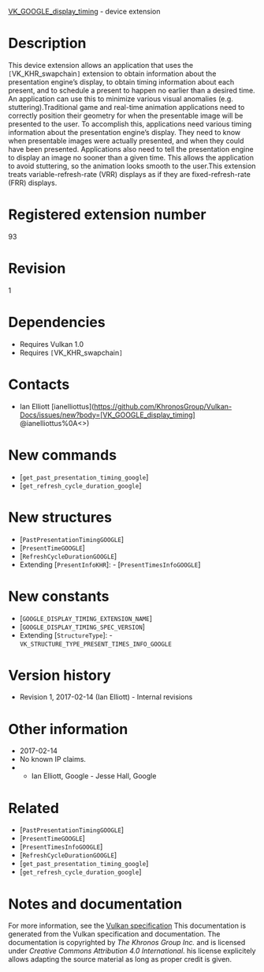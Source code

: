 [VK_GOOGLE_display_timing](https://www.khronos.org/registry/vulkan/specs/1.3-extensions/man/html/VK_GOOGLE_display_timing.html) - device extension

# Description
This device extension allows an application that uses the
`[`VK_KHR_swapchain`]` extension to obtain information about the
presentation engine’s display, to obtain timing information about each
present, and to schedule a present to happen no earlier than a desired time.
An application can use this to minimize various visual anomalies (e.g.
stuttering).Traditional game and real-time animation applications need to correctly
position their geometry for when the presentable image will be presented to
the user.
To accomplish this, applications need various timing information about the
presentation engine’s display.
They need to know when presentable images were actually presented, and when
they could have been presented.
Applications also need to tell the presentation engine to display an image
no sooner than a given time.
This allows the application to avoid stuttering, so the animation looks
smooth to the user.This extension treats variable-refresh-rate (VRR) displays as if they are
fixed-refresh-rate (FRR) displays.

# Registered extension number
93

# Revision
1

# Dependencies
- Requires Vulkan 1.0
- Requires `[`VK_KHR_swapchain`]`

# Contacts
- Ian Elliott [ianelliottus](https://github.com/KhronosGroup/Vulkan-Docs/issues/new?body=[VK_GOOGLE_display_timing] @ianelliottus%0A<<Here describe the issue or question you have about the VK_GOOGLE_display_timing extension>>)

# New commands
- [`get_past_presentation_timing_google`]
- [`get_refresh_cycle_duration_google`]

# New structures
- [`PastPresentationTimingGOOGLE`]
- [`PresentTimeGOOGLE`]
- [`RefreshCycleDurationGOOGLE`]
- Extending [`PresentInfoKHR`]:  - [`PresentTimesInfoGOOGLE`]

# New constants
- [`GOOGLE_DISPLAY_TIMING_EXTENSION_NAME`]
- [`GOOGLE_DISPLAY_TIMING_SPEC_VERSION`]
- Extending [`StructureType`]:  - `VK_STRUCTURE_TYPE_PRESENT_TIMES_INFO_GOOGLE`

# Version history
- Revision 1, 2017-02-14 (Ian Elliott)  - Internal revisions

# Other information
* 2017-02-14
* No known IP claims.
*   - Ian Elliott, Google  - Jesse Hall, Google

# Related
- [`PastPresentationTimingGOOGLE`]
- [`PresentTimeGOOGLE`]
- [`PresentTimesInfoGOOGLE`]
- [`RefreshCycleDurationGOOGLE`]
- [`get_past_presentation_timing_google`]
- [`get_refresh_cycle_duration_google`]

# Notes and documentation
For more information, see the [Vulkan specification](https://www.khronos.org/registry/vulkan/specs/1.3-extensions/html/vkspec.html)
This documentation is generated from the Vulkan specification and documentation.
The documentation is copyrighted by *The Khronos Group Inc.* and is licensed under *Creative Commons Attribution 4.0 International*.
his license explicitely allows adapting the source material as long as proper credit is given.
        